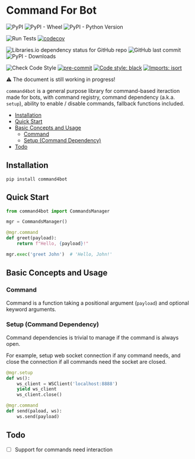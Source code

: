 # Command For Bot

![PyPI](https://img.shields.io/pypi/v/command4bot)
![PyPI - Wheel](https://img.shields.io/pypi/wheel/command4bot)
![PyPI - Python Version](https://img.shields.io/pypi/pyversions/command4bot)

![Run Tests](https://github.com/AllanChain/command4bot/workflows/Run%20Tests/badge.svg)
[![codecov](https://codecov.io/gh/AllanChain/command4bot/branch/master/graph/badge.svg?token=RJV7MMZC5D)](https://codecov.io/gh/AllanChain/command4bot)

![Libraries.io dependency status for GitHub repo](https://img.shields.io/librariesio/github/AllanChain/command4bot)
![GitHub last commit](https://img.shields.io/github/last-commit/AllanChain/command4bot)
![PyPI - Downloads](https://img.shields.io/pypi/dm/command4bot)

![Check Code Style](https://github.com/AllanChain/command4bot/workflows/Check%20Code%20Style/badge.svg)
[![pre-commit](https://img.shields.io/badge/pre--commit-enabled-brightgreen?logo=pre-commit&logoColor=white)](https://github.com/pre-commit/pre-commit)
[![Code style: black](https://img.shields.io/badge/code%20style-black-000000.svg)](https://github.com/psf/black)
[![Imports: isort](https://img.shields.io/badge/%20imports-isort-%231674b1?style=flat&labelColor=ef8336)](https://pycqa.github.io/isort/)

:warning: The document is still working in progress!

`command4bot` is a general purpose library for command-based iteraction made for bots, with command registry, command dependency (a.k.a. `setup`), ability to enable / disable commands, fallback functions included.

- [Installation](#installation)
- [Quick Start](#quick-start)
- [Basic Concepts and Usage](#basic-concepts-and-usage)
  - [Command](#command)
  - [Setup (Command Dependency)](#setup-command-dependency)
- [Todo](#todo)

## Installation

```shell
pip install command4bot
```

## Quick Start

```python
from command4bot import CommandsManager

mgr = CommandsManager()

@mgr.command
def greet(payload):
    return f"Hello, {payload}!"

mgr.exec('greet John')  # 'Hello, John!'
```

## Basic Concepts and Usage

### Command

Command is a function taking a positional argument (`payload`) and optional keyword arguments.

### Setup (Command Dependency)

Command dependencies is trivial to manage if the command is always open.

For example, setup web socket connection if any command needs, and close the connection if all commands need the socket are closed.

```python
@mgr.setup
def ws():
    ws_client = WSClient('localhost:8888')
    yield ws_client
    ws_client.close()

@mgr.command
def send(paload, ws):
    ws.send(payload)
```


## Todo

- [ ] Support for commands need interaction
